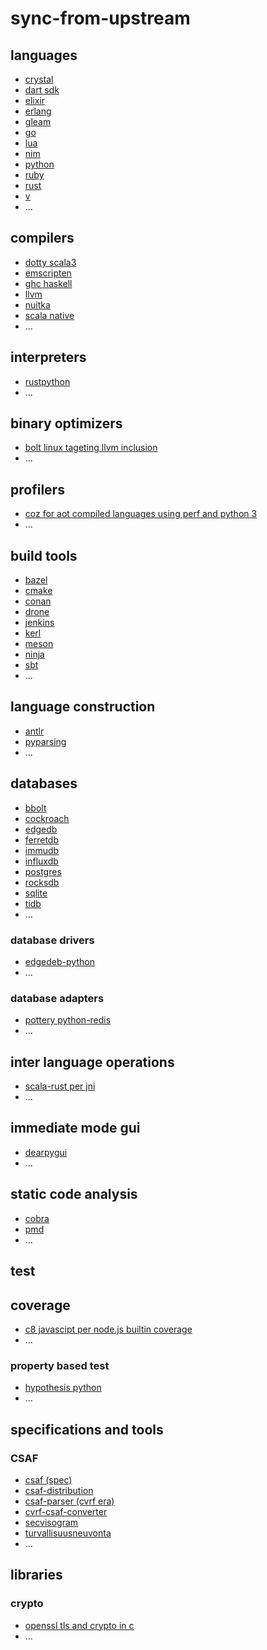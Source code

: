 # sync-from-upstream

## languages

* [crystal](https://github.com/sthagen/crystal-lang-crystal/)
* [dart sdk](https://github.com/sthagen/dart-lang-sdk/)
* [elixir](https://github.com/sthagen/elixir-lang-elixir/)
* [erlang](https://github.com/sthagen/erlang-otp/)
* [gleam](https://github.com/sthagen/gleam-lang-gleam/)
* [go](https://github.com/sthagen/golang-go/)
* [lua](https://github.com/sthagen/lua-lua/)
* [nim](https://github.com/sthagen/nim-lang-Nim/)
* [python](https://github.com/sthagen/python-cpython/)
* [ruby](https://github.com/sthagen/ruby-ruby/)
* [rust](https://github.com/sthagen/rust-lang-rust/)
* [v](https://github.com/sthagen/vlang-v/)
* ...

## compilers

* [dotty scala3](https://github.com/sthagen/lampepfl-dotty/)
* [emscripten](https://github.com/sthagen/emscripten-core-emscripten)
* [ghc haskell](https://github.com/sthagen/ghc-ghc/)
* [llvm](https://github.com/sthagen/llvm-llvm-project/)
* [nuitka](https://github.com/sthagen/Nuitka-Nuitka/)
* [scala native](https://github.com/sthagen/scala-native-scala-native/)
*  ...

## interpreters

* [rustpython](https://github.com/sthagen/RustPython-RustPython/)
* ...

## binary optimizers

* [bolt linux tageting llvm inclusion](https://github.com/sthagen/facebookincubator-BOLT/)
* ...

## profilers

* [coz for aot compiled languages using perf and python 3](https://github.com/sthagen/plasma-umass-coz/)
* ...

## build tools

* [bazel](https://github.com/sthagen/bazelbuild-bazel/)
* [cmake](https://github.com/sthagen/Kitware-CMake/)
* [conan](https://github.com/sthagen/conan-io-conan/)
* [drone](https://github.com/sthagen/drone-drone)
* [jenkins](https://github.com/sthagen/jenkinsci-jenkins)
* [kerl](https://github.com/sthagen/kerl-kerl)
* [meson](https://github.com/sthagen/mesonbuild-meson/)
* [ninja](https://github.com/sthagen/ninja-build-ninja/)
* [sbt](https://github.com/sthagen/sbt-sbt/)
*  ...

## language construction

* [antlr](https://github.com/sthagen/antlr-antlr4/)
* [pyparsing](https://github.com/sthagen/pyparsing-pyparsing/)
*  ...

## databases

* [bbolt](https://github.com/sthagen/etcd-io-bbolt/)
* [cockroach](https://github.com/sthagen/cockroachdb-cockroach/)
* [edgedb](https://github.com/sthagen/edgedb-edgedb/)
* [ferretdb](https://github.com/sthagen/FerretDB-FerretDB/)
* [immudb](https://github.com/sthagen/codenotary-immudb/)
* [influxdb](https://github.com/sthagen/influxdata-influxdb/)
* [postgres](https://github.com/sthagen/postgres-postgres/)
* [rocksdb](https://github.com/sthagen/facebook-rocksdb/)
* [sqlite](https://github.com/sthagen/sqlite-sqlite/)
* [tidb](https://github.com/sthagen/pingcap-tidb/)
*  ...

### database drivers

* [edgedeb-python](https://github.com/sthagen/edgedb-edgedb-python/)
*  ...

### database adapters

* [pottery python-redis](https://github.com/sthagen/brainix-pottery/)
* ...

## inter language operations

* [scala-rust per jni](https://github.com/sthagen/sideeffffect-scala-rust-interop/)
*  ...

## immediate mode gui

* [dearpygui](https://github.com/sthagen/hoffstadt-DearPyGui/)
* ...

## static code analysis

* [cobra](https://github.com/sthagen/nimble-code-Cobra/)
* [pmd](https://github.com/sthagen/pmd-pmd/)
* ...

## test

## coverage

* [c8 javascipt per node.js builtin coverage](https://github.com/sthagen/bcoe-c8/)
* ...

### property based test

* [hypothesis python](https://github.com/sthagen/HypothesisWorks-hypothesis/)
* ...

## specifications and tools

### CSAF

* [csaf (spec)](https://github.com/sthagen/oasis-tcs-csaf/)
* [csaf-distribution](https://github.com/sthagen/csaf-poc-csaf_distribution/)
* [csaf-parser (cvrf era)](https://github.com/sthagen/oasis-open-csaf-parser/)
* [cvrf-csaf-converter](https://github.com/sthagen/csaf-tools-CVRF-CSAF-Converter/)
* [secvisogram](https://github.com/sthagen/secvisogram-secvisogram/)
* [turvallisuusneuvonta](https://github.com/sthagen/turvallisuusneuvonta/)
*  ...

## libraries

### crypto

* [openssl tls and crypto in c](https://github.com/sthagen/openssl-openssl/)
* ...
